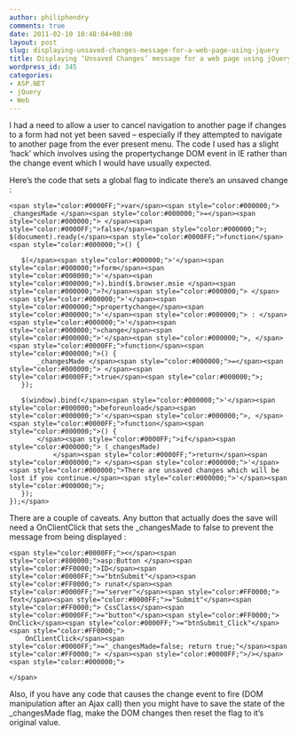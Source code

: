 ```yaml
---
author: philiphendry
comments: true
date: 2011-02-10 10:48:04+00:00
layout: post
slug: displaying-unsaved-changes-message-for-a-web-page-using-jquery
title: Displaying ‘Unsaved Changes’ message for a web page using jQuery
wordpress_id: 345
categories:
- ASP.NET
- jQuery
- Web
---
```


I had a need to allow a user to cancel navigation to another page if changes to a form had not yet been saved – especially if they attempted to navigate to another page from the ever present menu. The code I used has a slight ‘hack’ which involves using the propertychange DOM event in IE rather than the change event which I would have usually expected. 

 

Here’s the code that sets a global flag to indicate there’s an unsaved change :

 
    
    <span style="color:#0000FF;">var</span><span style="color:#000000;"> _changesMade </span><span style="color:#000000;">=</span><span style="color:#000000;"> </span><span style="color:#0000FF;">false</span><span style="color:#000000;">;
    $(document).ready(</span><span style="color:#0000FF;">function</span><span style="color:#000000;">() {
    
       $(</span><span style="color:#000000;">'</span><span style="color:#000000;">form</span><span style="color:#000000;">'</span><span style="color:#000000;">).bind($.browser.msie </span><span style="color:#000000;">?</span><span style="color:#000000;"> </span><span style="color:#000000;">'</span><span style="color:#000000;">propertychange</span><span style="color:#000000;">'</span><span style="color:#000000;"> : </span><span style="color:#000000;">'</span><span style="color:#000000;">change</span><span style="color:#000000;">'</span><span style="color:#000000;">, </span><span style="color:#0000FF;">function</span><span style="color:#000000;">() {
           _changesMade </span><span style="color:#000000;">=</span><span style="color:#000000;"> </span><span style="color:#0000FF;">true</span><span style="color:#000000;">;
       });
    
       $(window).bind(</span><span style="color:#000000;">'</span><span style="color:#000000;">beforeunload</span><span style="color:#000000;">'</span><span style="color:#000000;">, </span><span style="color:#0000FF;">function</span><span style="color:#000000;">() {
           </span><span style="color:#0000FF;">if</span><span style="color:#000000;"> (_changesMade)
               </span><span style="color:#0000FF;">return</span><span style="color:#000000;"> </span><span style="color:#000000;">'</span><span style="color:#000000;">There are unsaved changes which will be lost if you continue.</span><span style="color:#000000;">'</span><span style="color:#000000;">;
       });
    });</span>





There are a couple of caveats. Any button that actually does the save will need a OnClientClick that sets the _changesMade to false to prevent the message from being displayed :




    
    <span style="color:#0000FF;"><</span><span style="color:#800000;">asp:Button </span><span style="color:#FF0000;">ID</span><span style="color:#0000FF;">="btnSubmit"</span><span style="color:#FF0000;"> runat</span><span style="color:#0000FF;">="server"</span><span style="color:#FF0000;"> Text</span><span style="color:#0000FF;">="Submit"</span><span style="color:#FF0000;"> CssClass</span><span style="color:#0000FF;">="button"</span><span style="color:#FF0000;"> OnClick</span><span style="color:#0000FF;">="btnSubmit_Click"</span><span style="color:#FF0000;"> 
        OnClientClick</span><span style="color:#0000FF;">="_changesMade=false; return true;"</span><span style="color:#FF0000;"> </span><span style="color:#0000FF;">/></span><span style="color:#000000;"> 
    
    </span>





Also, if you have any code that causes the change event to fire (DOM manipulation after an Ajax call) then you might have to save the state of the _changesMade flag, make the DOM changes then reset the flag to it’s original value.
